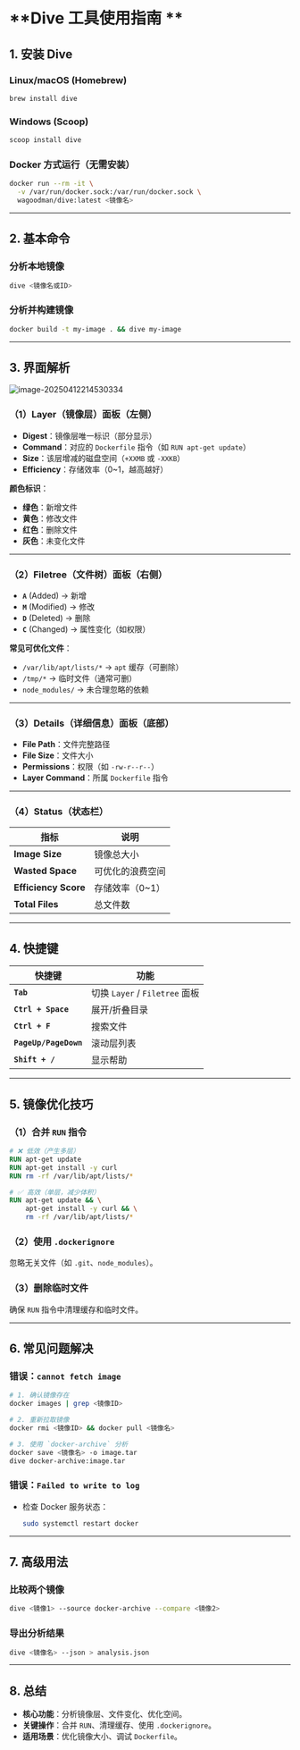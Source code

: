 # **Dive 工具使用指南 **  

## **1. 安装 Dive**
### **Linux/macOS (Homebrew)**
```bash
brew install dive
```
### **Windows (Scoop)**
```bash
scoop install dive
```
### **Docker 方式运行（无需安装）**
```bash
docker run --rm -it \
  -v /var/run/docker.sock:/var/run/docker.sock \
  wagoodman/dive:latest <镜像名>
```

---

## **2. 基本命令**
### **分析本地镜像**
```bash
dive <镜像名或ID>
```
### **分析并构建镜像**
```bash
docker build -t my-image . && dive my-image
```

---

## **3. 界面解析**

![image-20250412214530334](C:%5CUsers%5CAdministrator%5CDesktop%5CCICD%5CDocker%5Cimage-20250412214530334.png)

### **（1）Layer（镜像层）面板（左侧）**
- **Digest**：镜像层唯一标识（部分显示）  
- **Command**：对应的 `Dockerfile` 指令（如 `RUN apt-get update`）  
- **Size**：该层增减的磁盘空间（`+XXMB` 或 `-XXKB`）  
- **Efficiency**：存储效率（0~1，越高越好）  

**颜色标识**：
- **绿色**：新增文件  
- **黄色**：修改文件  
- **红色**：删除文件  
- **灰色**：未变化文件  

---

### **（2）Filetree（文件树）面板（右侧）**
- **`A`** (Added) → 新增  
- **`M`** (Modified) → 修改  
- **`D`** (Deleted) → 删除  
- **`C`** (Changed) → 属性变化（如权限）  

**常见可优化文件**：
- `/var/lib/apt/lists/*` → `apt` 缓存（可删除）  
- `/tmp/*` → 临时文件（通常可删）  
- `node_modules/` → 未合理忽略的依赖  

---

### **（3）Details（详细信息）面板（底部）**
- **File Path**：文件完整路径  
- **File Size**：文件大小  
- **Permissions**：权限（如 `-rw-r--r--`）  
- **Layer Command**：所属 `Dockerfile` 指令  

---

### **（4）Status（状态栏）**
| 指标                 | 说明             |
| -------------------- | ---------------- |
| **Image Size**       | 镜像总大小       |
| **Wasted Space**     | 可优化的浪费空间 |
| **Efficiency Score** | 存储效率（0~1）  |
| **Total Files**      | 总文件数         |

---

## **4. 快捷键**
| 快捷键                | 功能                           |
| --------------------- | ------------------------------ |
| **`Tab`**             | 切换 `Layer` / `Filetree` 面板 |
| **`Ctrl + Space`**    | 展开/折叠目录                  |
| **`Ctrl + F`**        | 搜索文件                       |
| **`PageUp/PageDown`** | 滚动层列表                     |
| **`Shift + /`**       | 显示帮助                       |

---

## **5. 镜像优化技巧**
### **（1）合并 `RUN` 指令**
```dockerfile
# ❌ 低效（产生多层）
RUN apt-get update
RUN apt-get install -y curl
RUN rm -rf /var/lib/apt/lists/*

# ✅ 高效（单层，减少体积）
RUN apt-get update && \
    apt-get install -y curl && \
    rm -rf /var/lib/apt/lists/*
```

### **（2）使用 `.dockerignore`**
忽略无关文件（如 `.git`、`node_modules`）。

### **（3）删除临时文件**
确保 `RUN` 指令中清理缓存和临时文件。

---

## **6. 常见问题解决**
### **错误：`cannot fetch image`**
```bash
# 1. 确认镜像存在
docker images | grep <镜像ID>

# 2. 重新拉取镜像
docker rmi <镜像ID> && docker pull <镜像名>

# 3. 使用 `docker-archive` 分析
docker save <镜像名> -o image.tar
dive docker-archive:image.tar
```

### **错误：`Failed to write to log`**
- 检查 Docker 服务状态：
  ```bash
  sudo systemctl restart docker
  ```

---

## **7. 高级用法**
### **比较两个镜像**
```bash
dive <镜像1> --source docker-archive --compare <镜像2>
```

### **导出分析结果**
```bash
dive <镜像名> --json > analysis.json
```

---

## **8. 总结**
- **核心功能**：分析镜像层、文件变化、优化空间。  
- **关键操作**：合并 `RUN`、清理缓存、使用 `.dockerignore`。  
- **适用场景**：优化镜像大小、调试 `Dockerfile`。  

